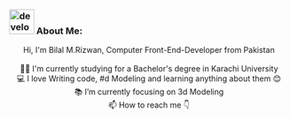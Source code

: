 ### <img src="/images/Developer.gif" alt="developer gif" height="45px"> About Me:
<p align="center">
    Hi, I'm Bilal M.Rizwan, Computer Front-End-Developer from Pakistan
    <br>
    <br>
    👨‍🎓 I'm currently studying for a Bachelor's degree in Karachi University
    <br>
    💻 I love Writing code, #d Modeling and learning anything about them 😊
    <br>
    📚 I’m currently focusing on 3d Modeling
    <br>
    📫 How to reach me 👇
</p>
<!-- <p align="center">
> :Buttons
> > :Button label=HTML5
>
> > :Button label=CSS
>
> > :Button label=Bootstrap
>
> > :Button label=Wordpress
>
> > :Button label=Javascript
>
> > :Button label=Jquery
>
> > :Button label=Git
>
> > :Button label=GitHub
>
> > :Button label=Blender
>
> > :Button label=Photoshop
>
> > :Button label=AdobeXd
>
> > :Button label=Figma
</p> -->


